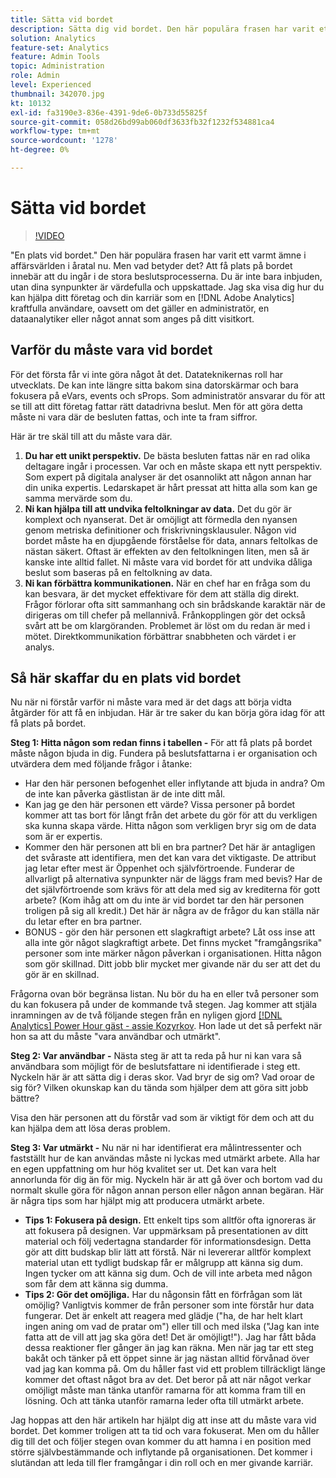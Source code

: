 ```yaml
---
title: Sätta vid bordet
description: Sätta dig vid bordet. Den här populära frasen har varit ett varmt ämne i affärsvärlden i åratal nu. Men vad betyder det? Att få plats på bordet innebär att du ingår i de stora beslutsprocesserna. Du är inte bara inbjuden, utan dina synpunkter är värdefulla och uppskattade. Jag ska visa dig hur du kan hjälpa ditt företag och din karriär som en [!DNL Adobe Analytics] Administratör.
solution: Analytics
feature-set: Analytics
feature: Admin Tools
topic: Administration
role: Admin
level: Experienced
thumbnail: 342070.jpg
kt: 10132
exl-id: fa3190e3-836e-4391-9de6-0b733d55825f
source-git-commit: 058d26bd99ab060df3633fb32f1232f534881ca4
workflow-type: tm+mt
source-wordcount: '1278'
ht-degree: 0%

---
```


# Sätta vid bordet

>[!VIDEO](https://video.tv.adobe.com/v/342070/?quality=12&learn=on)

&quot;En plats vid bordet.&quot; Den här populära frasen har varit ett varmt ämne i affärsvärlden i åratal nu. Men vad betyder det? Att få plats på bordet innebär att du ingår i de stora beslutsprocesserna. Du är inte bara inbjuden, utan dina synpunkter är värdefulla och uppskattade. Jag ska visa dig hur du kan hjälpa ditt företag och din karriär som en [!DNL Adobe Analytics] kraftfulla användare, oavsett om det gäller en administratör, en dataanalytiker eller något annat som anges på ditt visitkort.

## Varför du måste vara vid bordet

För det första får vi inte göra något åt det. Datateknikernas roll har utvecklats. De kan inte längre sitta bakom sina datorskärmar och bara fokusera på eVars, events och sProps. Som administratör ansvarar du för att se till att ditt företag fattar rätt datadrivna beslut. Men för att göra detta måste ni vara där de besluten fattas, och inte ta fram siffror.

Här är tre skäl till att du måste vara där.

1. **Du har ett unikt perspektiv.** De bästa besluten fattas när en rad olika deltagare ingår i processen. Var och en måste skapa ett nytt perspektiv. Som expert på digitala analyser är det osannolikt att någon annan har din unika expertis. Ledarskapet är hårt pressat att hitta alla som kan ge samma mervärde som du.
1. **Ni kan hjälpa till att undvika feltolkningar av data.** Det du gör är komplext och nyanserat. Det är omöjligt att förmedla den nyansen genom metriska definitioner och friskrivningsklausuler. Någon vid bordet måste ha en djupgående förståelse för data, annars feltolkas de nästan säkert. Oftast är effekten av den feltolkningen liten, men så är kanske inte alltid fallet. Ni måste vara vid bordet för att undvika dåliga beslut som baseras på en feltolkning av data.
1. **Ni kan förbättra kommunikationen.** När en chef har en fråga som du kan besvara, är det mycket effektivare för dem att ställa dig direkt. Frågor förlorar ofta sitt sammanhang och sin brådskande karaktär när de dirigeras om till chefer på mellannivå. Frånkopplingen gör det också svårt att be om klargöranden. Problemet är löst om du redan är med i mötet. Direktkommunikation förbättrar snabbheten och värdet i er analys.

## Så här skaffar du en plats vid bordet

Nu när ni förstår varför ni måste vara med är det dags att börja vidta åtgärder för att få en inbjudan. Här är tre saker du kan börja göra idag för att få plats på bordet.

**Steg 1: Hitta någon som redan finns i tabellen -** För att få plats på bordet måste någon bjuda in dig. Fundera på beslutsfattarna i er organisation och utvärdera dem med följande frågor i åtanke:

* Har den här personen befogenhet eller inflytande att bjuda in andra? Om de inte kan påverka gästlistan är de inte ditt mål.
* Kan jag ge den här personen ett värde? Vissa personer på bordet kommer att tas bort för långt från det arbete du gör för att du verkligen ska kunna skapa värde. Hitta någon som verkligen bryr sig om de data som är er expertis.
* Kommer den här personen att bli en bra partner? Det här är antagligen det svåraste att identifiera, men det kan vara det viktigaste. De attribut jag letar efter mest är Öppenhet och självförtroende. Funderar de allvarligt på alternativa synpunkter när de läggs fram med bevis? Har de det självförtroende som krävs för att dela med sig av krediterna för gott arbete? (Kom ihåg att om du inte är vid bordet tar den här personen troligen på sig all kredit.) Det här är några av de frågor du kan ställa när du letar efter en bra partner.
* BONUS - gör den här personen ett slagkraftigt arbete? Låt oss inse att alla inte gör något slagkraftigt arbete. Det finns mycket &quot;framgångsrika&quot; personer som inte märker någon påverkan i organisationen. Hitta någon som gör skillnad. Ditt jobb blir mycket mer givande när du ser att det du gör är en skillnad.

Frågorna ovan bör begränsa listan. Nu bör du ha en eller två personer som du kan fokusera på under de kommande två stegen. Jag kommer att stjäla inramningen av de två följande stegen från en nyligen gjord [[!DNL Analytics] Power Hour gäst - assie Kozyrkov](https://analyticshour.io/2021/12/14/182-making-better-decisions-and-being-useful-with-cassie-kozyrkov/). Hon lade ut det så perfekt när hon sa att du måste &quot;vara användbar och utmärkt&quot;.

**Steg 2: Var användbar -** Nästa steg är att ta reda på hur ni kan vara så användbara som möjligt för de beslutsfattare ni identifierade i steg ett. Nyckeln här är att sätta dig i deras skor. Vad bryr de sig om? Vad oroar de sig för? Vilken okunskap kan du tända som hjälper dem att göra sitt jobb bättre?

Visa den här personen att du förstår vad som är viktigt för dem och att du kan hjälpa dem att lösa deras problem.

**Steg 3: Var utmärkt -** Nu när ni har identifierat era målintressenter och fastställt hur de kan användas måste ni lyckas med utmärkt arbete. Alla har en egen uppfattning om hur hög kvalitet ser ut. Det kan vara helt annorlunda för dig än för mig. Nyckeln här är att gå över och bortom vad du normalt skulle göra för någon annan person eller någon annan begäran. Här är några tips som har hjälpt mig att producera utmärkt arbete.

* **Tips 1: Fokusera på design.** Ett enkelt tips som alltför ofta ignoreras är att fokusera på designen. Var uppmärksam på presentationen av ditt material och följ vedertagna standarder för informationsdesign. Detta gör att ditt budskap blir lätt att förstå. När ni levererar alltför komplext material utan ett tydligt budskap får er målgrupp att känna sig dum. Ingen tycker om att känna sig dum. Och de vill inte arbeta med någon som får dem att känna sig dumma.
* **Tips 2: Gör det omöjliga.** Har du någonsin fått en förfrågan som lät omöjlig? Vanligtvis kommer de från personer som inte förstår hur data fungerar. Det är enkelt att reagera med glädje (&quot;ha, de har helt klart ingen aning om vad de pratar om&quot;) eller till och med ilska (&quot;Jag kan inte fatta att de vill att jag ska göra det! Det är omöjligt!&quot;). Jag har fått båda dessa reaktioner fler gånger än jag kan räkna. Men när jag tar ett steg bakåt och tänker på ett öppet sinne är jag nästan alltid förvånad över vad jag kan komma på. Om du håller fast vid ett problem tillräckligt länge kommer det oftast något bra av det. Det beror på att när något verkar omöjligt måste man tänka utanför ramarna för att komma fram till en lösning. Och att tänka utanför ramarna leder ofta till utmärkt arbete.

Jag hoppas att den här artikeln har hjälpt dig att inse att du måste vara vid bordet. Det kommer troligen att ta tid och vara fokuserat. Men om du håller dig till det och följer stegen ovan kommer du att hamna i en position med större självbestämmande och inflytande på organisationen. Det kommer i slutändan att leda till fler framgångar i din roll och en mer givande karriär.
